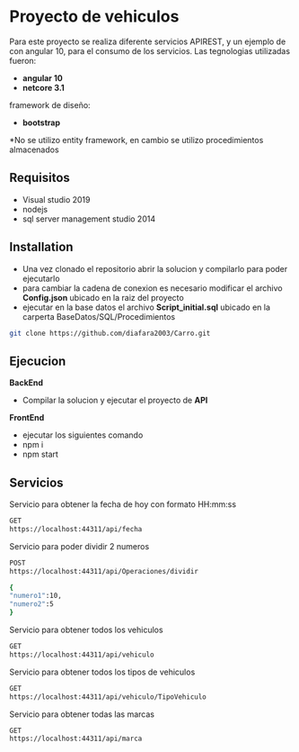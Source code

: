 # Proyecto de vehiculos

Para este proyecto se realiza diferente servicios APIREST, y un ejemplo de con angular 10, para el consumo de los servicios.
Las tegnologias utilizadas fueron:
- **angular 10**
- **netcore 3.1**

framework de diseño:
- **bootstrap**

*No se utilizo entity framework, en cambio se utilizo procedimientos almacenados

## Requisitos

- Visual studio 2019
- nodejs
- sql server management studio 2014


## Installation

- Una vez clonado el repositorio abrir la solucion y compilarlo para poder ejecutarlo
- para cambiar la cadena de conexion es necesario modificar el archivo  **Config.json** ubicado en la raiz del proyecto
- ejecutar en la base datos el archivo **Script_initial.sql** ubicado en la carperta BaseDatos/SQL/Procedimientos


```bash
git clone https://github.com/diafara2003/Carro.git
```

## Ejecucion

**BackEnd**
- Compilar la solucion y ejecutar el proyecto de **API**

**FrontEnd**
- ejecutar los siguientes comando
- npm i
- npm start


## Servicios

Servicio para obtener la fecha de hoy con formato HH:mm:ss 

```bash
GET
https://localhost:44311/api/fecha
```

Servicio para poder dividir 2 numeros

```bash
POST
https://localhost:44311/api/Operaciones/dividir

{
"numero1":10,
"numero2":5
}

```

Servicio para obtener todos los vehiculos

```bash
GET
https://localhost:44311/api/vehiculo
```

Servicio para obtener todos los tipos de vehiculos

```bash
GET
https://localhost:44311/api/vehiculo/TipoVehiculo
```


Servicio para obtener todas las marcas

```bash
GET
https://localhost:44311/api/marca
```

